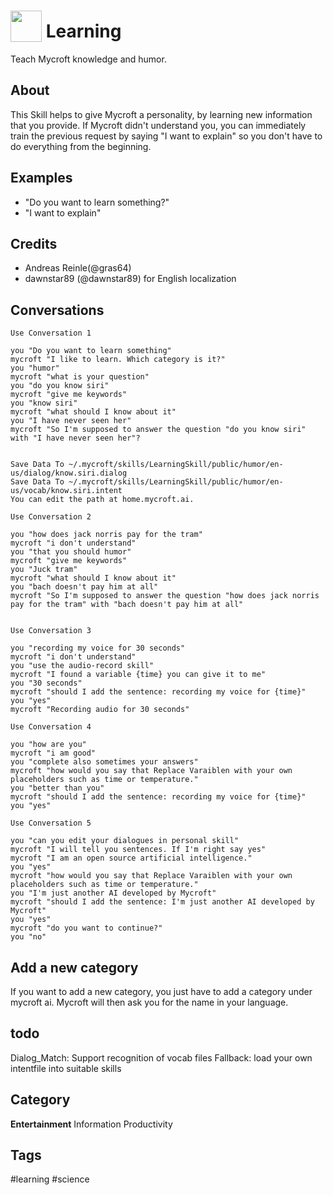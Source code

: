 # <img src='https://raw.githack.com/FortAwesome/Font-Awesome/master/svgs/solid/graduation-cap.svg' card_color='#000000' width='50' height='50' style='vertical-align:bottom'/> Learning
Teach Mycroft knowledge and humor.

## About
This Skill helps to give Mycroft a personality, by learning new information that you provide. If Mycroft didn't understand you, you can immediately train the previous request by saying "I want to explain" so you don't have to do everything from the beginning.

## Examples
* "Do you want to learn something?"
* "I want to explain"

## Credits
* Andreas Reinle(@gras64)
* dawnstar89 (@dawnstar89) for English localization

## Conversations
    Use Conversation 1

    you "Do you want to learn something"
    mycroft "I like to learn. Which category is it?"
    you "humor"
    mycroft "what is your question"
    you "do you know siri"
    mycroft "give me keywords"
    you "know siri"
    mycroft "what should I know about it"
    you "I have never seen her"
    mycroft "So I'm supposed to answer the question "do you know siri" with "I have never seen her"?


    Save Data To ~/.mycroft/skills/LearningSkill/public/humor/en-us/dialog/know.siri.dialog
    Save Data To ~/.mycroft/skills/LearningSkill/public/humor/en-us/vocab/know.siri.intent
    You can edit the path at home.mycroft.ai.

    Use Conversation 2

    you "how does jack norris pay for the tram"
    mycroft "i don't understand"
    you "that you should humor"
    mycroft "give me keywords"
    you "Juck tram"
    mycroft "what should I know about it"
    you "bach doesn't pay him at all"
    mycroft "So I'm supposed to answer the question "how does jack norris pay for the tram" with "bach doesn't pay him at all"


    Use Conversation 3

    you "recording my voice for 30 seconds"
    mycroft "i don't understand"
    you "use the audio-record skill"
    mycroft "I found a variable {time} you can give it to me"
    you "30 seconds"
    mycroft "should I add the sentence: recording my voice for {time}"
    you "yes"
    mycroft "Recording audio for 30 seconds"

    Use Conversation 4 

    you "how are you"
    mycroft "i am good"
    you "complete also sometimes your answers"
    mycroft "how would you say that Replace Varaiblen with your own placeholders such as time or temperature."
    you "better than you"
    mycroft "should I add the sentence: recording my voice for {time}"
    you "yes"

    Use Conversation 5

    you "can you edit your dialogues in personal skill"
    mycroft "I will tell you sentences. If I'm right say yes"
    mycroft "I am an open source artificial intelligence."
    you "yes"
    mycroft "how would you say that Replace Varaiblen with your own placeholders such as time or temperature."
    you "I'm just another AI developed by Mycroft"
    mycroft "should I add the sentence: I'm just another AI developed by Mycroft"
    you "yes"
    mycroft "do you want to continue?"
    you "no"



## Add a new category
If you want to add a new category, you just have to add a category under mycroft ai. Mycroft will then ask you for the name in your language.

## todo
Dialog_Match: Support recognition of vocab files
Fallback: load your own intentfile into suitable skills


## Category
**Entertainment**
Information
Productivity

## Tags
#learning
#science
